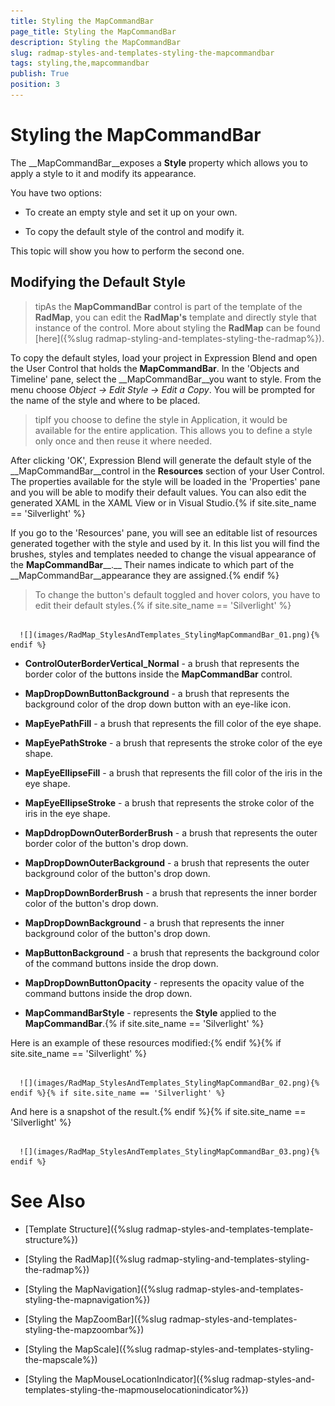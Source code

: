 ```yaml
---
title: Styling the MapCommandBar
page_title: Styling the MapCommandBar
description: Styling the MapCommandBar
slug: radmap-styles-and-templates-styling-the-mapcommandbar
tags: styling,the,mapcommandbar
publish: True
position: 3
---
```


# Styling the MapCommandBar



The __MapCommandBar__exposes a __Style__ property which allows you to apply a style to it and modify its appearance.

You have two options:

* To create an empty style and set it up on your own. 

* To copy the default style of the control and modify it.

This topic will show you how to perform the second one.

## Modifying the Default Style

>tipAs the __MapCommandBar__ control is part of the template of the __RadMap__, you can edit the __RadMap's__ template and directly style that instance of the control. More about styling the __RadMap__ can be found [here]({%slug radmap-styling-and-templates-styling-the-radmap%}).

To copy the default styles, load your project in Expression Blend and open the User Control that holds the __MapCommandBar__. In the 'Objects and Timeline' pane, select the __MapCommandBar__you want to style. From the menu choose *Object -> Edit Style -> Edit a Copy*. You will be prompted for the name of the style and where to be placed.

>tipIf you choose to define the style in Application, it would be available for the entire application. This allows you to define a style only once and then reuse it where needed.

After clicking 'OK', Expression Blend will generate the default style of the __MapCommandBar__control in the __Resources__ section of your User Control. The properties available for the style will be loaded in the 'Properties' pane and you will be able to modify their default values. You can also edit the generated XAML in the XAML View or in Visual Studio.{% if site.site_name == 'Silverlight' %}

If you go to the 'Resources' pane, you will see an editable list of resources generated together with the style and used by it. In this list you will find the brushes, styles and templates needed to change the visual appearance of the __MapCommandBar____.__ Their names indicate to which part of the __MapCommandBar__appearance they are assigned.{% endif %}

>To change the button's default toggled and hover colors, you have to edit their default styles.{% if site.site_name == 'Silverlight' %}




         
      ![](images/RadMap_StylesAndTemplates_StylingMapCommandBar_01.png){% endif %}

* __ControlOuterBorderVertical_Normal__ - a brush that represents the border color of the buttons inside the __MapCommandBar__ control.

* __MapDropDownButtonBackground__ - a brush that represents the background color of the drop down button with an eye-like icon.

* __MapEyePathFill__ - a brush that represents the fill color of the eye shape.

* __MapEyePathStroke__ - a brush that represents the stroke color of the eye shape.

* __MapEyeEllipseFill__ - a brush that represents the fill color of the iris in the eye shape.

* __MapEyeEllipseStroke__ - a brush that represents the stroke color of the iris in the eye shape.

* __MapDdropDownOuterBorderBrush__ - a brush that represents the outer border color of the button's drop down.

* __MapDropDownOuterBackground__ - a brush that represents the outer background color of the button's drop down.

* __MapDropDownBorderBrush__ - a brush that represents the inner border color of the button's drop down.

* __MapDropDownBackground__ - a brush that represents the inner background color of the button's drop down.

* __MapButtonBackground__ - a brush that represents the background color of the command buttons inside the drop down.

* __MapDropDownButtonOpacity__ - represents the opacity value of the command buttons inside the drop down.

* __MapCommandBarStyle__ - represents the __Style__ applied to the __MapCommandBar__.{% if site.site_name == 'Silverlight' %}

Here is an example of these resources modified:{% endif %}{% if site.site_name == 'Silverlight' %}




         
      ![](images/RadMap_StylesAndTemplates_StylingMapCommandBar_02.png){% endif %}{% if site.site_name == 'Silverlight' %}

And here is a snapshot of the result.{% endif %}{% if site.site_name == 'Silverlight' %}




         
      ![](images/RadMap_StylesAndTemplates_StylingMapCommandBar_03.png){% endif %}

# See Also

 * [Template Structure]({%slug radmap-styles-and-templates-template-structure%})

 * [Styling the RadMap]({%slug radmap-styling-and-templates-styling-the-radmap%})

 * [Styling the MapNavigation]({%slug radmap-styles-and-templates-styling-the-mapnavigation%})

 * [Styling the MapZoomBar]({%slug radmap-styles-and-templates-styling-the-mapzoombar%})

 * [Styling the MapScale]({%slug radmap-styles-and-templates-styling-the-mapscale%})

 * [Styling the MapMouseLocationIndicator]({%slug radmap-styles-and-templates-styling-the-mapmouselocationindicator%})
